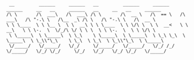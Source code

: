 
     __         ______     ______   __         ______     ______     ______     __   __     ______   __     __   __     ______    
    /\ \       /\  ___\   /\  ___\ /\ \       /\  __ \   /\  == \   /\  ___\   /\ "-.\ \   /\__  _\ /\ \   /\ "-.\ \   /\  __ \   
    \ \ \____  \ \ \__ \  \ \  __\ \ \ \____  \ \ \/\ \  \ \  __<   \ \  __\   \ \ \-.  \  \/_/\ \/ \ \ \  \ \ \-.  \  \ \ \/\ \   
     \ \_____\  \ \_____\  \ \_\    \ \_____\  \ \_____\  \ \_\ \_\  \ \_____\  \ \_\\"\_\    \ \_\  \ \_\  \ \_\\"\_\  \ \_____\ 
     \/_____/   \/_____/   \/_/     \/_____/   \/_____/   \/_/ /_/   \/_____/   \/_/ \/_/     \/_/   \/_/   \/_/ \/_/   \/_____/ 
     
